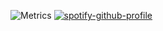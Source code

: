 ![Metrics](https://metrics.lecoq.io/fransiscusrolandamalau)
[![spotify-github-profile](https://spotify-github-profile.vercel.app/api/view?uid=ahm2e8b29vvkmhc6d6pn3r91o&cover_image=true&theme=novatorem)](https://spotify-github-profile.vercel.app/api/view?uid=ahm2e8b29vvkmhc6d6pn3r91o&redirect=true)
